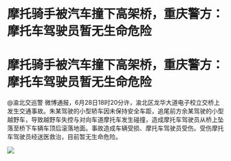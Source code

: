 # 摩托骑手被汽车撞下高架桥，重庆警方：摩托车驾驶员暂无生命危险

# 摩托骑手被汽车撞下高架桥，重庆警方：摩托车驾驶员暂无生命危险

@渝北交巡警
微博通报，6月28日18时20分许，渝北区龙华大道电子校立交桥上发生交通事故。朱某驾驶的小型轿车因未保持安全车距，追尾前方余某驾驶的小型越野车，导致越野车失控与对向车道摩托车发生碰撞，造成摩托车驾驶员从桥上坠落至桥下车辆车顶后滚落地面。事故造成车辆受损、摩托车驾驶员受伤。受伤摩托车驾驶员经送医救治，目前暂无生命危险。

![](https://inews.gtimg.com/om_bt/OWP7CPCCHSuhJ-U71qgBc9x8vNy1ENKI3OtdTe24NI1mUAA/1000)

